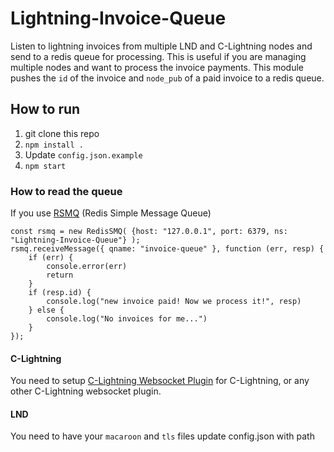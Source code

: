 # Lightning-Invoice-Queue

Listen to lightning invoices from multiple LND and C-Lightning nodes and send to a redis queue for processing.
This is useful if you are managing multiple nodes and want to process the invoice payments.
This module pushes the `id` of the invoice and `node_pub` of a paid invoice to a redis queue.

## How to run

1) git clone this repo
2) `npm install .`
3) Update `config.json.example`
4) `npm start`

### How to read the queue
If you use [RSMQ](https://github.com/smrchy/rsmq) (Redis Simple Message Queue)

```
const rsmq = new RedisSMQ( {host: "127.0.0.1", port: 6379, ns: "Lightning-Invoice-Queue"} );
rsmq.receiveMessage({ qname: "invoice-queue" }, function (err, resp) {
	if (err) {
		console.error(err)
		return
	}
	if (resp.id) {
		console.log("new invoice paid! Now we process it!", resp)
	} else {
		console.log("No invoices for me...")
	}
});
```

#### C-Lightning
You need to setup [C-Lightning Websocket Plugin](https://github.com/rbndg/c-lightning-events) for C-Lightning, or any other C-Lightning websocket plugin.

#### LND
You need to have your `macaroon` and `tls` files update config.json with path
